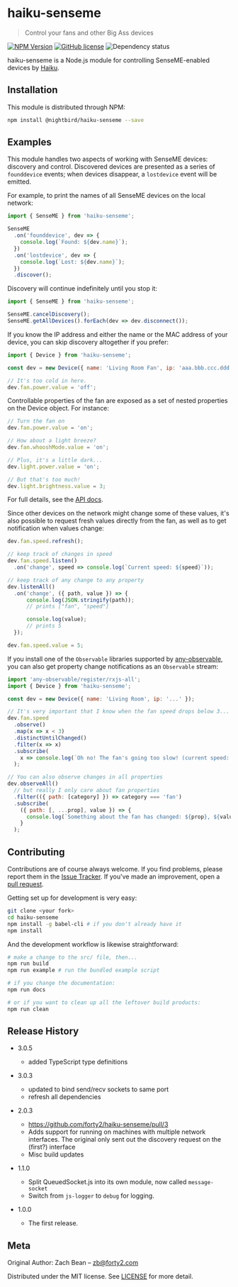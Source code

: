 # haiku-senseme
> Control your fans and other Big Ass devices

[![NPM Version][npm-image]][npm-url]
[![GitHub license](https://img.shields.io/badge/license-MIT-blue.svg)](LICENSE.md)
![Dependency status](https://david-dm.org/vivienne/haiku-senseme.svg)

haiku-senseme is a Node.js module for controlling SenseME-enabled devices by [Haiku](http://www.haikuhome.com/).

## Installation

This module is distributed through NPM:

```sh
npm install @nightbird/haiku-senseme --save
```

## Examples

This module handles two aspects of working with SenseME devices: discovery and control.  Discovered devices are presented as a series of `founddevice` events; when devices disappear, a `lostdevice` event will be emitted.

For example, to print the names of all SenseME devices on the local network:

```javascript
import { SenseME } from 'haiku-senseme';

SenseME
  .on('founddevice', dev => {
    console.log(`Found: ${dev.name}`);
  })
  .on('lostdevice', dev => {
    console.log(`Lost: ${dev.name}`);
  })
  .discover();
```

Discovery will continue indefinitely until you stop it:

```javascript
import { SenseME } from 'haiku-senseme';

SenseME.cancelDiscovery();
SenseME.getAllDevices().forEach(dev => dev.disconnect());
```

If you know the IP address and either the name or the MAC address of your device, you can skip discovery altogether if you prefer:

```javascript
import { Device } from 'haiku-senseme';

const dev = new Device({ name: 'Living Room Fan', ip: 'aaa.bbb.ccc.ddd' });

// It's too cold in here.
dev.fan.power.value = 'off';
```

Controllable properties of the fan are exposed as a set of nested properties on the Device object.  For instance:

```javascript
// Turn the fan on
dev.fan.power.value = 'on';

// How about a light breeze?
dev.fan.whooshMode.value = 'on';

// Plus, it's a little dark...
dev.light.power.value = 'on';

// But that's too much!
dev.light.brightness.value = 3;
```

For full details, see the [API docs](API.md).

Since other devices on the network might change some of these values, it's also possible to request fresh values directly from the fan, as well as to get notification when values change:

```javascript
dev.fan.speed.refresh();

// keep track of changes in speed
dev.fan.speed.listen()
  .on('change', speed => console.log(`Current speed: ${speed}`));

// keep track of any change to any property
dev.listenAll()
  .on('change', ({ path, value }) => {
      console.log(JSON.stringify(path));
      // prints ["fan", "speed"]

      console.log(value);
      // prints 5
  });

dev.fan.speed.value = 5;
```

If you install one of the `Observable` libraries supported by [any-observable](http://www.npmjs.org/package/any-observable/), you can also get property change notifications as an `Observable` stream:

```javascript
import 'any-observable/register/rxjs-all';
import { Device } from 'haiku-senseme';

const dev = new Device({ name: 'Living Room', ip: '...' });

// It's very important that I know when the fan speed drops below 3...
dev.fan.speed
  .observe()
  .map(x => x < 3)
  .distinctUntilChanged()
  .filter(x => x)
  .subscribe(
    x => console.log(`Oh no! The fan's going too slow! (current speed: ${x}`)
  );

// You can also observe changes in all properties
dev.observeAll()
  // but really I only care about fan properties
  .filter(({ path: [category] }) => category === 'fan')
  .subscribe(
    ({ path: [, ...prop], value }) => {
      console.log(`Something about the fan has changed: ${prop}, ${value}`);
    }
  );
```

## Contributing

Contributions are of course always welcome.  If you find problems, please report them in the [Issue Tracker](http://www.github.com/forty2/haiku-senseme/issues/).  If you've made an improvement, open a [pull request](http://www.github.com/forty2/haiku-senseme/pulls).

Getting set up for development is very easy:
```sh
git clone <your fork>
cd haiku-senseme
npm install -g babel-cli # if you don't already have it
npm install
```

And the development workflow is likewise straightforward:
```sh
# make a change to the src/ file, then...
npm run build
npm run example # run the bundled example script

# if you change the documentation:
npm run docs

# or if you want to clean up all the leftover build products:
npm run clean
```

## Release History
* 3.0.5
    * added TypeScript type definitions
* 3.0.3
    * updated to bind send/recv sockets to same port
    * refresh all dependencies
* 2.0.3
    * https://github.com/forty2/haiku-senseme/pull/3
    * Adds support for running on machines with multiple network interfaces. The original only sent out the discovery request on the (first?) interface
    * Misc build updates
* 1.1.0
    * Split QueuedSocket.js into its own module, now called `message-socket`
    * Switch from `js-logger` to `debug` for logging.

* 1.0.0
    * The first release.

## Meta
Original Author:
Zach Bean – zb@forty2.com

Distributed under the MIT license. See [LICENSE](LICENSE.md) for more detail.

[npm-image]: https://img.shields.io/npm/v/@nightbird/haiku-senseme.svg?style=flat
[npm-url]: https://npmjs.org/package/@nightbird/haiku-senseme
[npm-downloads]: https://img.shields.io/npm/dm/@nightbird/haiku-senseme.svg?style=flat
